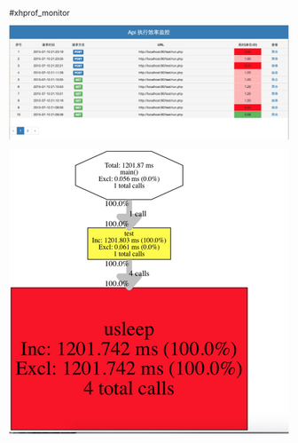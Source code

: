 #xhprof_monitor

![](https://github.com/ruansheng/xhprof_monitor/raw/master/image/index.png)

![](https://github.com/ruansheng/xhprof_monitor/raw/master/image/graph.png)